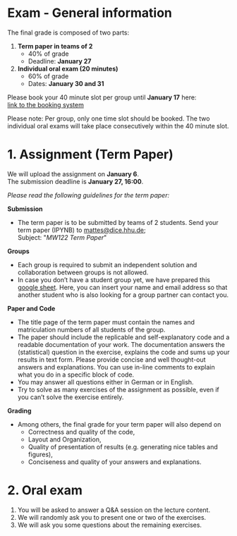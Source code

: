 # Exam - General information 

The final grade is composed of two parts: 
1. **Term paper in teams of 2**
    - 40% of grade
    - Deadline: **January 27**
2. **Individual oral exam (20 minutes)**
    - 60% of grade
    - Dates: **January 30 and 31**

Please book your 40 minute slot per group until **January 17** here:\
[link to the booking system](https://terminplaner6.dfn.de/b/beaf43ff465ad53667134ea1cffaffe5-993644)

Please note: Per group, only one time slot should be booked. The two individual oral exams will take place consecutively within the 40 minute slot.

# 1. Assignment (Term Paper)

We will upload the assignment on **January 6**.\
The submission deadline is **January 27, 16:00**.


*Please read the following guidelines for the term paper:*

**Submission**
- The term paper is to be submitted by teams of 2 students. Send your term paper (IPYNB) to [mattes@dice.hhu.de](mailto:mattes@dice.hhu.de);\
Subject: "*MW122 Term Paper*"

**Groups**
- Each group is required to submit an independent solution and collaboration between groups is not allowed.
- In case you don’t have a student group yet, we have prepared this [google sheet](https://docs.google.com/spreadsheets/d/1JM0eBFDnNVuTV2hAn3TnNTyhOVkRTTj5cCwxTJTZF8k/edit?usp=sharing). Here, you can insert your name and email address so that another student who is also looking for a group partner can contact you.


**Paper and Code**
- The title page of the term paper must contain the names and matriculation numbers of all students of the group.
- The paper should include the replicable and self-explanatory code and a readable documentation of your work. The documentation answers the (statistical) question in the exercise, explains the code and sums up your results in text form. Please provide concise and well thought-out answers and explanations. You can use in-line comments to explain what you do in a specific block of code.
- You may answer all questions either in German or in English.
- Try to solve as many exercises of the assignment as possible, even if you can’t solve the exercise entirely.

**Grading**
- Among others, the final grade for your term paper will also depend on
    - Correctness and quality of the code,
    - Layout and Organization,
    - Quality of presentation of results (e.g. generating nice tables and figures),
    - Conciseness and quality of your answers and explanations.

# 2. Oral exam 

1. You will be asked to answer a Q&A session on the lecture content.
2. We will randomly ask you to present one or two of the exercises.
3. We will ask you some questions about the remaining exercises.


